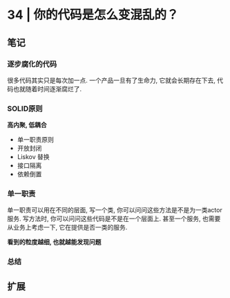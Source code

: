 # 34 | 你的代码是怎么变混乱的？

## 笔记

### 逐步腐化的代码

很多代码其实只是每次加一点. 一个产品一旦有了生命力, 它就会长期存在下去, 代码也就随着时间逐渐腐烂了.

### SOLID原则

**高内聚, 低耦合**

* 单一职责原则
* 开放封闭
* Liskov 替换
* 接口隔离
* 依赖倒置

### 单一职责

单一职责可以用在不同的层面, 写一个类, 你可以问问这些方法是不是为一类actor服务. 写方法时, 你可以问问这些代码是不是在一个层面上. 甚至一个服务, 也需要从业务上考虑一下, 它在提供是否一类的服务.

**看到的粒度越细, 也就越能发现问题**

### 总结



## 扩展